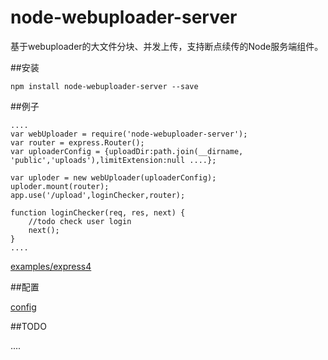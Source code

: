 # node-webuploader-server

基于webuploader的大文件分块、并发上传，支持断点续传的Node服务端组件。

##安装

```
npm install node-webuploader-server --save

```

##例子
```
....
var webUploader = require('node-webuploader-server');
var router = express.Router();
var uploaderConfig = {uploadDir:path.join(__dirname, 'public','uploads'),limitExtension:null ....};

var uploder = new webUploader(uploaderConfig);
uploder.mount(router);
app.use('/upload',loginChecker,router);

function loginChecker(req, res, next) {
    //todo check user login
    next();
}
....
```
[examples/express4](https://github.com/feiin/node-webuploader-server/tree/master/examples/express4)

##配置

[config](https://github.com/feiin/node-webuploader-server/blob/master/lib/config.js)

##TODO

  ....
